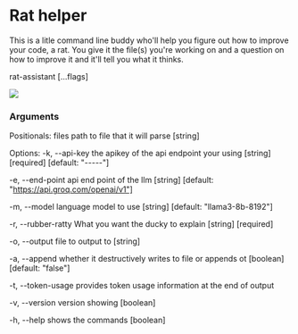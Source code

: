 # Rat helper

This is a litle command line buddy who'll help you figure out how to improve your code, a rat.
You give it the file(s) you're working on and a question on how to improve it and it'll tell you what it thinks.

rat-assistant <command> [...flags]

![](output.gif)

### Arguments

Positionals:
files path to file that it will parse [string]

Options:
-k, --api-key the apikey of the api endpoint your using
[string] [required] [default: "-----"]

-e, --end-point api end point of the llm
[string] [default: "https://api.groq.com/openai/v1"]

-m, --model language model to use [string] [default: "llama3-8b-8192"]

-r, --rubber-ratty What you want the ducky to explain [string] [required]

-o, --output file to output to [string]

-a, --append whether it destructively writes to file or appends ot
[boolean] [default: "false"]

-t, --token-usage provides token usage information at the end of output

-v, --version version showing [boolean]

-h, --help shows the commands [boolean]
